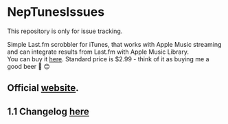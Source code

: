 # NepTunesIssues
This repository is only for issue tracking.

Simple Last.fm scrobbler for iTunes, that works with Apple Music streaming and can integrate results from Last.fm with Apple Music Library.  
You can buy it [here](https://itunes.apple.com/us/app/neptunes-minimalistic-last.fm/id1006739057?mt=12).
Standard price is $2.99 - think of it as buying me a good beer 🍻 😊

## Official [website](http://micropixels.pl/neptunes/).

## 1.1 Changelog [here](http://blog.micropixels.pl/blog/NepTunes-1.1-Changelog)
